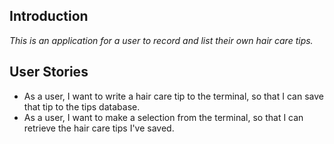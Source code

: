 ## Introduction

*This is an application for a user to record and list their own hair care tips.*

## User Stories
 - As a user, I want to write a hair care tip to the terminal, so that I can save that tip to the tips database.
 - As a user, I want to make a selection from the terminal, so that I can retrieve the hair care tips I've saved.
 
